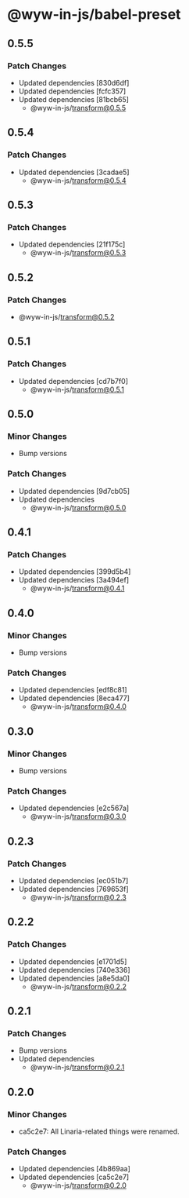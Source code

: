 # @wyw-in-js/babel-preset

## 0.5.5

### Patch Changes

- Updated dependencies [830d6df]
- Updated dependencies [fcfc357]
- Updated dependencies [81bcb65]
  - @wyw-in-js/transform@0.5.5

## 0.5.4

### Patch Changes

- Updated dependencies [3cadae5]
  - @wyw-in-js/transform@0.5.4

## 0.5.3

### Patch Changes

- Updated dependencies [21f175c]
  - @wyw-in-js/transform@0.5.3

## 0.5.2

### Patch Changes

- @wyw-in-js/transform@0.5.2

## 0.5.1

### Patch Changes

- Updated dependencies [cd7b7f0]
  - @wyw-in-js/transform@0.5.1

## 0.5.0

### Minor Changes

- Bump versions

### Patch Changes

- Updated dependencies [9d7cb05]
- Updated dependencies
  - @wyw-in-js/transform@0.5.0

## 0.4.1

### Patch Changes

- Updated dependencies [399d5b4]
- Updated dependencies [3a494ef]
  - @wyw-in-js/transform@0.4.1

## 0.4.0

### Minor Changes

- Bump versions

### Patch Changes

- Updated dependencies [edf8c81]
- Updated dependencies [8eca477]
  - @wyw-in-js/transform@0.4.0

## 0.3.0

### Minor Changes

- Bump versions

### Patch Changes

- Updated dependencies [e2c567a]
  - @wyw-in-js/transform@0.3.0

## 0.2.3

### Patch Changes

- Updated dependencies [ec051b7]
- Updated dependencies [769653f]
  - @wyw-in-js/transform@0.2.3

## 0.2.2

### Patch Changes

- Updated dependencies [e1701d5]
- Updated dependencies [740e336]
- Updated dependencies [a8e5da0]
  - @wyw-in-js/transform@0.2.2

## 0.2.1

### Patch Changes

- Bump versions
- Updated dependencies
  - @wyw-in-js/transform@0.2.1

## 0.2.0

### Minor Changes

- ca5c2e7: All Linaria-related things were renamed.

### Patch Changes

- Updated dependencies [4b869aa]
- Updated dependencies [ca5c2e7]
  - @wyw-in-js/transform@0.2.0
